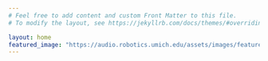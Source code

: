 ```yaml
---
# Feel free to add content and custom Front Matter to this file.
# To modify the layout, see https://jekyllrb.com/docs/themes/#overriding-theme-defaults

layout: home
featured_image: "https://audio.robotics.umich.edu/assets/images/featured.jpg"
---
```

